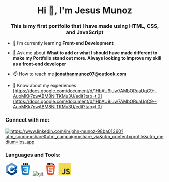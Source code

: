 <h1 align="center">Hi 👋, I'm Jesus Munoz</h1>
<h3 align="center">This is my first portfolio that I have made using HTML, CSS, and JavaScript</h3>

- 🌱 I’m currently learning **Front-end Development**

- 💬 Ask me about **What to add or what I should have made different to make my Portfolio stand out more. Always looking to Improve my skill as a front-end developer**

- 📫 How to reach me **jonathanmunoz07@outlook.com**

- 📄 Know about my experiences [https://docs.google.com/document/d/1HbAU9iuw7AMbORuaUqC9--AuoMKk7pwABM8NiTKMu3U/edit?tab=t.0](https://docs.google.com/document/d/1HbAU9iuw7AMbORuaUqC9--AuoMKk7pwABM8NiTKMu3U/edit?tab=t.0)

<h3 align="left">Connect with me:</h3>
<p align="left">
<a href="https://linkedin.com/in/https://www.linkedin.com/in/john-munoz-98ba01360?utm_source=share&utm_campaign=share_via&utm_content=profile&utm_medium=ios_app" target="blank"><img align="center" src="https://raw.githubusercontent.com/rahuldkjain/github-profile-readme-generator/master/src/images/icons/Social/linked-in-alt.svg" alt="https://www.linkedin.com/in/john-munoz-98ba01360?utm_source=share&utm_campaign=share_via&utm_content=profile&utm_medium=ios_app" height="30" width="40" /></a>
</p>

<h3 align="left">Languages and Tools:</h3>
<p align="left"> <a href="https://www.w3schools.com/cpp/" target="_blank" rel="noreferrer"> <img src="https://raw.githubusercontent.com/devicons/devicon/master/icons/cplusplus/cplusplus-original.svg" alt="cplusplus" width="40" height="40"/> </a> <a href="https://www.w3schools.com/css/" target="_blank" rel="noreferrer"> <img src="https://raw.githubusercontent.com/devicons/devicon/master/icons/css3/css3-original-wordmark.svg" alt="css3" width="40" height="40"/> </a> <a href="https://git-scm.com/" target="_blank" rel="noreferrer"> <img src="https://www.vectorlogo.zone/logos/git-scm/git-scm-icon.svg" alt="git" width="40" height="40"/> </a> <a href="https://www.w3.org/html/" target="_blank" rel="noreferrer"> <img src="https://raw.githubusercontent.com/devicons/devicon/master/icons/html5/html5-original-wordmark.svg" alt="html5" width="40" height="40"/> </a> <a href="https://developer.mozilla.org/en-US/docs/Web/JavaScript" target="_blank" rel="noreferrer"> <img src="https://raw.githubusercontent.com/devicons/devicon/master/icons/javascript/javascript-original.svg" alt="javascript" width="40" height="40"/> </a> </p>
